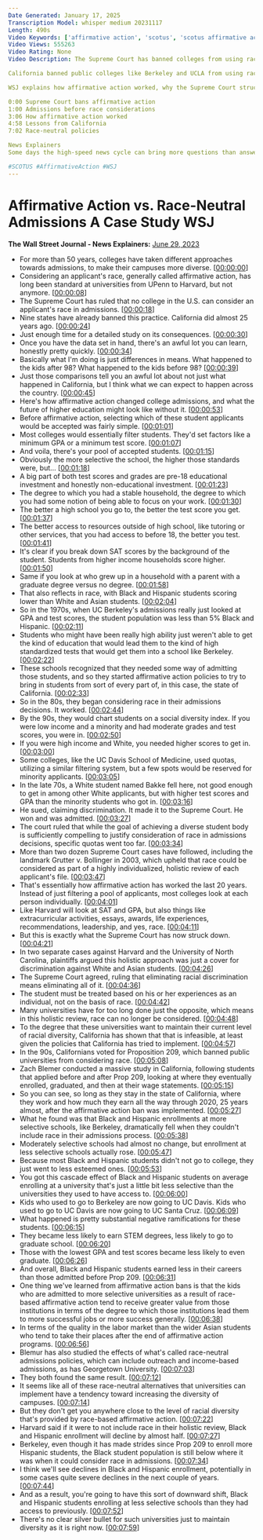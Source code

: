 ```yaml
---
Date Generated: January 17, 2025
Transcription Model: whisper medium 20231117
Length: 490s
Video Keywords: ['affirmative action', 'scotus', 'scotus affirmative action', 'scotus decision', 'supreme court decision today', 'supreme court affirmative action', 'affirmative action banned', 'supreme court', 'affirmative action supreme court', 'harvard', 'harvard affirmative action', 'unc', 'university of north carolina', 'college admissions', 'college affirmative action', 'college admissions race', 'case study', 'wsj', 'race-neutral admissions', 'affirmative action definition', 'affirmative action ruling', 'supreme court rulings', 'usnews']
Video Views: 555263
Video Rating: None
Video Description: The Supreme Court has banned colleges from using race as criteria for admissions. Essentially ending the 50-year run of affirmative action programs. 

California banned public colleges like Berkeley and UCLA from using race in their admissions in the 1990s. Since then, a large study measuring the academic success and earnings of students before and after the ban has shown what effects “race-neutral” admissions policies have on minority students.

WSJ explains how affirmative action worked, why the Supreme Court struck it down — and what we can learn from California about how higher education might look without it.

0:00 Supreme Court bans affirmative action
1:00 Admissions before race considerations
3:06 How affirmative action worked
4:58 Lessons from California
7:02 Race-neutral policies

News Explainers
Some days the high-speed news cycle can bring more questions than answers. WSJ’s news explainers break down the day's biggest stories into bite-size pieces to help you make sense of the news.

#SCOTUS #AffirmativeAction #WSJ
---
```


# Affirmative Action vs. Race-Neutral Admissions A Case Study  WSJ
**The Wall Street Journal - News Explainers:** [June 29, 2023](https://www.youtube.com/watch?v=T-pLmNTyut4)
*  For more than 50 years, colleges have taken different approaches towards admissions, to make their campuses more diverse. [[00:00:00](https://www.youtube.com/watch?v=T-pLmNTyut4&t=0.0s)]
*  Considering an applicant's race, generally called affirmative action, has long been standard at universities from UPenn to Harvard, but not anymore. [[00:00:08](https://www.youtube.com/watch?v=T-pLmNTyut4&t=8.0s)]
*  The Supreme Court has ruled that no college in the U.S. can consider an applicant's race in admissions. [[00:00:18](https://www.youtube.com/watch?v=T-pLmNTyut4&t=18.0s)]
*  Nine states have already banned this practice. California did almost 25 years ago. [[00:00:24](https://www.youtube.com/watch?v=T-pLmNTyut4&t=24.0s)]
*  Just enough time for a detailed study on its consequences. [[00:00:30](https://www.youtube.com/watch?v=T-pLmNTyut4&t=30.0s)]
*  Once you have the data set in hand, there's an awful lot you can learn, honestly pretty quickly. [[00:00:34](https://www.youtube.com/watch?v=T-pLmNTyut4&t=34.0s)]
*  Basically what I'm doing is just differences in means. What happened to the kids after 98? What happened to the kids before 98? [[00:00:39](https://www.youtube.com/watch?v=T-pLmNTyut4&t=39.0s)]
*  Just those comparisons tell you an awful lot about not just what happened in California, but I think what we can expect to happen across the country. [[00:00:45](https://www.youtube.com/watch?v=T-pLmNTyut4&t=45.0s)]
*  Here's how affirmative action changed college admissions, and what the future of higher education might look like without it. [[00:00:53](https://www.youtube.com/watch?v=T-pLmNTyut4&t=53.0s)]
*  Before affirmative action, selecting which of these student applicants would be accepted was fairly simple. [[00:01:01](https://www.youtube.com/watch?v=T-pLmNTyut4&t=61.0s)]
*  Most colleges would essentially filter students. They'd set factors like a minimum GPA or a minimum test score. [[00:01:07](https://www.youtube.com/watch?v=T-pLmNTyut4&t=67.0s)]
*  And voila, there's your pool of accepted students. [[00:01:15](https://www.youtube.com/watch?v=T-pLmNTyut4&t=75.0s)]
*  Obviously the more selective the school, the higher those standards were, but... [[00:01:18](https://www.youtube.com/watch?v=T-pLmNTyut4&t=78.0s)]
*  A big part of both test scores and grades are pre-18 educational investment and honestly non-educational investment. [[00:01:23](https://www.youtube.com/watch?v=T-pLmNTyut4&t=83.0s)]
*  The degree to which you had a stable household, the degree to which you had some notion of being able to focus on your work. [[00:01:30](https://www.youtube.com/watch?v=T-pLmNTyut4&t=90.0s)]
*  The better a high school you go to, the better the test score you get. [[00:01:37](https://www.youtube.com/watch?v=T-pLmNTyut4&t=97.0s)]
*  The better access to resources outside of high school, like tutoring or other services, that you had access to before 18, the better you test. [[00:01:41](https://www.youtube.com/watch?v=T-pLmNTyut4&t=101.0s)]
*  It's clear if you break down SAT scores by the background of the student. Students from higher income households score higher. [[00:01:50](https://www.youtube.com/watch?v=T-pLmNTyut4&t=110.0s)]
*  Same if you look at who grew up in a household with a parent with a graduate degree versus no degree. [[00:01:58](https://www.youtube.com/watch?v=T-pLmNTyut4&t=118.0s)]
*  That also reflects in race, with Black and Hispanic students scoring lower than White and Asian students. [[00:02:04](https://www.youtube.com/watch?v=T-pLmNTyut4&t=124.0s)]
*  So in the 1970s, when UC Berkeley's admissions really just looked at GPA and test scores, the student population was less than 5% Black and Hispanic. [[00:02:11](https://www.youtube.com/watch?v=T-pLmNTyut4&t=131.0s)]
*  Students who might have been really high ability just weren't able to get the kind of education that would lead them to the kind of high standardized tests that would get them into a school like Berkeley. [[00:02:22](https://www.youtube.com/watch?v=T-pLmNTyut4&t=142.0s)]
*  These schools recognized that they needed some way of admitting those students, and so they started affirmative action policies to try to bring in students from sort of every part of, in this case, the state of California. [[00:02:33](https://www.youtube.com/watch?v=T-pLmNTyut4&t=153.0s)]
*  So in the 80s, they began considering race in their admissions decisions. It worked. [[00:02:44](https://www.youtube.com/watch?v=T-pLmNTyut4&t=164.0s)]
*  By the 90s, they would chart students on a social diversity index. If you were low income and a minority and had moderate grades and test scores, you were in. [[00:02:50](https://www.youtube.com/watch?v=T-pLmNTyut4&t=170.0s)]
*  If you were high income and White, you needed higher scores to get in. [[00:03:00](https://www.youtube.com/watch?v=T-pLmNTyut4&t=180.0s)]
*  Some colleges, like the UC Davis School of Medicine, used quotas, utilizing a similar filtering system, but a few spots would be reserved for minority applicants. [[00:03:05](https://www.youtube.com/watch?v=T-pLmNTyut4&t=185.0s)]
*  In the late 70s, a White student named Bakke fell here, not good enough to get in among other White applicants, but with higher test scores and GPA than the minority students who got in. [[00:03:16](https://www.youtube.com/watch?v=T-pLmNTyut4&t=196.0s)]
*  He sued, claiming discrimination. It made it to the Supreme Court. He won and was admitted. [[00:03:27](https://www.youtube.com/watch?v=T-pLmNTyut4&t=207.0s)]
*  The court ruled that while the goal of achieving a diverse student body is sufficiently compelling to justify consideration of race in admissions decisions, specific quotas went too far. [[00:03:34](https://www.youtube.com/watch?v=T-pLmNTyut4&t=214.0s)]
*  More than two dozen Supreme Court cases have followed, including the landmark Grutter v. Bollinger in 2003, which upheld that race could be considered as part of a highly individualized, holistic review of each applicant's file. [[00:03:47](https://www.youtube.com/watch?v=T-pLmNTyut4&t=227.0s)]
*  That's essentially how affirmative action has worked the last 20 years. Instead of just filtering a pool of applicants, most colleges look at each person individually. [[00:04:01](https://www.youtube.com/watch?v=T-pLmNTyut4&t=241.0s)]
*  Like Harvard will look at SAT and GPA, but also things like extracurricular activities, essays, awards, life experiences, recommendations, leadership, and yes, race. [[00:04:11](https://www.youtube.com/watch?v=T-pLmNTyut4&t=251.0s)]
*  But this is exactly what the Supreme Court has now struck down. [[00:04:21](https://www.youtube.com/watch?v=T-pLmNTyut4&t=261.0s)]
*  In two separate cases against Harvard and the University of North Carolina, plaintiffs argued this holistic approach was just a cover for discrimination against White and Asian students. [[00:04:26](https://www.youtube.com/watch?v=T-pLmNTyut4&t=266.0s)]
*  The Supreme Court agreed, ruling that eliminating racial discrimination means eliminating all of it. [[00:04:36](https://www.youtube.com/watch?v=T-pLmNTyut4&t=276.0s)]
*  The student must be treated based on his or her experiences as an individual, not on the basis of race. [[00:04:42](https://www.youtube.com/watch?v=T-pLmNTyut4&t=282.0s)]
*  Many universities have for too long done just the opposite, which means in this holistic review, race can no longer be considered. [[00:04:48](https://www.youtube.com/watch?v=T-pLmNTyut4&t=288.0s)]
*  To the degree that these universities want to maintain their current level of racial diversity, California has shown that that is infeasible, at least given the policies that California has tried to implement. [[00:04:57](https://www.youtube.com/watch?v=T-pLmNTyut4&t=297.0s)]
*  In the 90s, Californians voted for Proposition 209, which banned public universities from considering race. [[00:05:08](https://www.youtube.com/watch?v=T-pLmNTyut4&t=308.0s)]
*  Zach Blemer conducted a massive study in California, following students that applied before and after Prop 209, looking at where they eventually enrolled, graduated, and then at their wage statements. [[00:05:15](https://www.youtube.com/watch?v=T-pLmNTyut4&t=315.0s)]
*  So you can see, so long as they stay in the state of California, where they work and how much they earn all the way through 2020, 25 years almost, after the affirmative action ban was implemented. [[00:05:27](https://www.youtube.com/watch?v=T-pLmNTyut4&t=327.0s)]
*  What he found was that Black and Hispanic enrollments at more selective schools, like Berkeley, dramatically fell when they couldn't include race in their admissions process. [[00:05:38](https://www.youtube.com/watch?v=T-pLmNTyut4&t=338.0s)]
*  Moderately selective schools had almost no change, but enrollment at less selective schools actually rose. [[00:05:47](https://www.youtube.com/watch?v=T-pLmNTyut4&t=347.0s)]
*  Because most Black and Hispanic students didn't not go to college, they just went to less esteemed ones. [[00:05:53](https://www.youtube.com/watch?v=T-pLmNTyut4&t=353.0s)]
*  You got this cascade effect of Black and Hispanic students on average enrolling at a university that's just a little bit less selective than the universities they used to have access to. [[00:06:00](https://www.youtube.com/watch?v=T-pLmNTyut4&t=360.0s)]
*  Kids who used to go to Berkeley are now going to UC Davis. Kids who used to go to UC Davis are now going to UC Santa Cruz. [[00:06:09](https://www.youtube.com/watch?v=T-pLmNTyut4&t=369.0s)]
*  What happened is pretty substantial negative ramifications for these students. [[00:06:15](https://www.youtube.com/watch?v=T-pLmNTyut4&t=375.0s)]
*  They became less likely to earn STEM degrees, less likely to go to graduate school. [[00:06:20](https://www.youtube.com/watch?v=T-pLmNTyut4&t=380.0s)]
*  Those with the lowest GPA and test scores became less likely to even graduate. [[00:06:26](https://www.youtube.com/watch?v=T-pLmNTyut4&t=386.0s)]
*  And overall, Black and Hispanic students earned less in their careers than those admitted before Prop 209. [[00:06:31](https://www.youtube.com/watch?v=T-pLmNTyut4&t=391.0s)]
*  One thing we've learned from affirmative action bans is that the kids who are admitted to more selective universities as a result of race-based affirmative action tend to receive greater value from those institutions in terms of the degree to which those institutions lead them to more successful jobs or more success generally. [[00:06:38](https://www.youtube.com/watch?v=T-pLmNTyut4&t=398.0s)]
*  In terms of the quality in the labor market than the wider Asian students who tend to take their places after the end of affirmative action programs. [[00:06:56](https://www.youtube.com/watch?v=T-pLmNTyut4&t=416.0s)]
*  Blemur has also studied the effects of what's called race-neutral admissions policies, which can include outreach and income-based admissions, as has Georgetown University. [[00:07:03](https://www.youtube.com/watch?v=T-pLmNTyut4&t=423.0s)]
*  They both found the same result. [[00:07:12](https://www.youtube.com/watch?v=T-pLmNTyut4&t=432.0s)]
*  It seems like all of these race-neutral alternatives that universities can implement have a tendency toward increasing the diversity of campuses. [[00:07:14](https://www.youtube.com/watch?v=T-pLmNTyut4&t=434.0s)]
*  But they don't get you anywhere close to the level of racial diversity that's provided by race-based affirmative action. [[00:07:22](https://www.youtube.com/watch?v=T-pLmNTyut4&t=442.0s)]
*  Harvard said if it were to not include race in their holistic review, Black and Hispanic enrollment will decline by almost half. [[00:07:27](https://www.youtube.com/watch?v=T-pLmNTyut4&t=447.0s)]
*  Berkeley, even though it has made strides since Prop 209 to enroll more Hispanic students, the Black student population is still below where it was when it could consider race in admissions. [[00:07:34](https://www.youtube.com/watch?v=T-pLmNTyut4&t=454.0s)]
*  I think we'll see declines in Black and Hispanic enrollment, potentially in some cases quite severe declines in the next couple of years. [[00:07:44](https://www.youtube.com/watch?v=T-pLmNTyut4&t=464.0s)]
*  And as a result, you're going to have this sort of downward shift, Black and Hispanic students enrolling at less selective schools than they had access to previously. [[00:07:52](https://www.youtube.com/watch?v=T-pLmNTyut4&t=472.0s)]
*  There's no clear silver bullet for such universities just to maintain diversity as it is right now. [[00:07:59](https://www.youtube.com/watch?v=T-pLmNTyut4&t=479.0s)]

